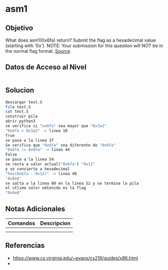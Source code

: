 # asm1
## Objetivo
What does asm1(0x6fa) return? Submit the flag as a hexadecimal value (starting with '0x'). NOTE: Your submission for this question will NOT be in the normal flag format. [Source](https://jupiter.challenges.picoctf.org/static/b41e08fc19ceb9d0466ebd68d36c5630/test.S)
## Datos de Acceso al Nivel
```
```
## Solucion
```Bash
descargar test.S
file test.S
cat test.S
construir pila 
abrir python3
se verifica si "ox6fa" sea mayor que "0x3a2"
"0x6fa > 0x3a2" -> linea 10
True
se pasa a la linea 37
Se verifica que "0x6fa" sea diferente de "0x6fa"
"0x6fa != 0x6fa" -> linea 44
False
se pasa a la linea 54
se resta a valor actual("0x6fa") "0x12"
y se convierte a hexadecimal
"hex(0x6fa - 0x12)" -> linea 49
'0x6e8'
se salta a la linea 60 en la linea 52 y se termina la pila
el utlimo valor obtenido es la flag
"0x6e8"
```
## Notas Adicionales
|**Comandos**|**Descripcion**|
|--------|-------------|
|||
|||
## Referencias
* https://www.cs.virginia.edu/~evans/cs216/guides/x86.html
* 
